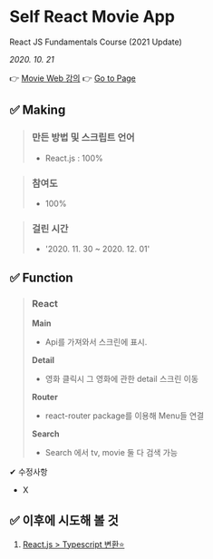 # Self React Movie App

React JS Fundamentals Course (2021 Update)

_2020. 10. 21_

👉 [Movie Web 강의](https://nomadcoders.co/react-for-beginners)
👉 [Go to Page](https://eunjin0212movieapp.netlify.app/#/)

## ✅ Making

> ### 만든 방법 및 스크립트 언어
>
> - React.js : 100%

> ### 참여도
>
> - 100%

> ### 걸린 시간
>
> - '2020. 11. 30 ~ 2020. 12. 01'

## ✅ Function

> ### React
>
> **Main**
>
> - Api를 가져와서 스크린에 표시.
>
> **Detail**
>
> - 영화 클릭시 그 영화에 관한 detail 스크린 이동
>
> **Router**
>
> - react-router package를 이용해 Menu들 연결
>
> **Search**
>
> - Search 에서 tv, movie 둘 다 검색 가능

✔ 수정사항

- X

## ✅ 이후에 시도해 볼 것

1. [React.js > Typescript 변환⭐](https://github.com/eunjin0212/React-Nomflix)
